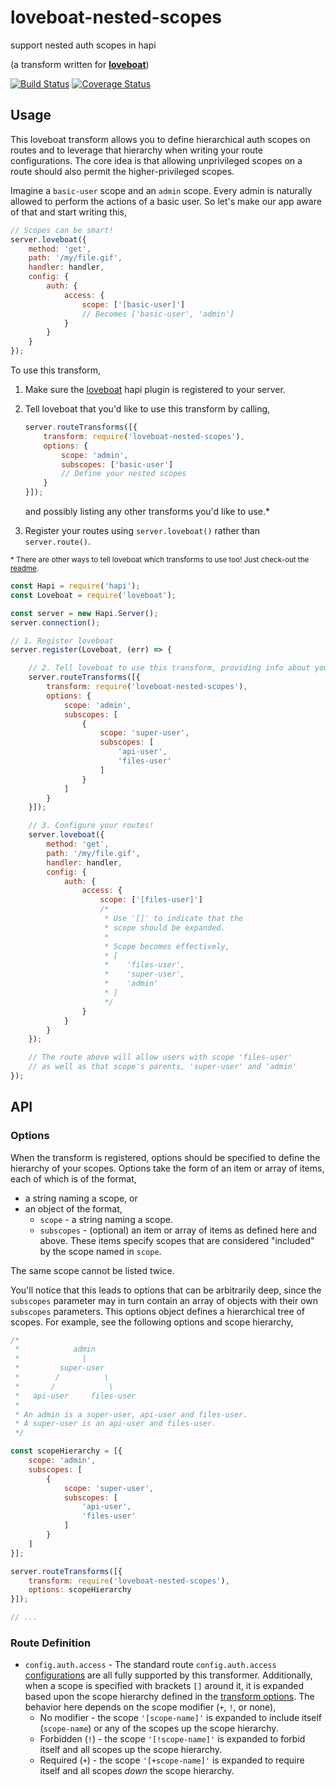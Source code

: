# loveboat-nested-scopes
support nested auth scopes in hapi

(a transform written for [**loveboat**](https://github.com/devinivy/loveboat))

[![Build Status](https://travis-ci.org/devinivy/loveboat-nested-scopes.svg?branch=master)](https://travis-ci.org/devinivy/loveboat-nested-scopes) [![Coverage Status](https://coveralls.io/repos/devinivy/loveboat-nested-scopes/badge.svg?branch=master&service=github)](https://coveralls.io/github/devinivy/loveboat-nested-scopes?branch=master)

## Usage

This loveboat transform allows you to define hierarchical auth scopes on routes and to leverage that hierarchy when writing your route configurations.  The core idea is that allowing unprivileged scopes on a route should also permit the higher-privileged scopes.

Imagine a `basic-user` scope and an `admin` scope.  Every admin is naturally allowed to perform the actions of a basic user.  So let's make our app aware of that and start writing this,

```js
// Scopes can be smart!
server.loveboat({
    method: 'get',
    path: '/my/file.gif',
    handler: handler,
    config: {
        auth: {
            access: {
                scope: ['[basic-user]']
                // Becomes ['basic-user', 'admin']
            }
        }
    }
});
```

To use this transform,

1. Make sure the [loveboat](https://github.com/devinivy/loveboat) hapi plugin is registered to your server.
2. Tell loveboat that you'd like to use this transform by calling,
    ```js
    server.routeTransforms([{
        transform: require('loveboat-nested-scopes'),
        options: {
            scope: 'admin',
            subscopes: ['basic-user']
            // Define your nested scopes
        }
    }]);
    ```

    and possibly listing any other transforms you'd like to use.*

3. Register your routes using `server.loveboat()` rather than `server.route()`.

<sup>* There are other ways to tell loveboat which transforms to use too!  Just check-out the [readme](https://github.com/devinivy/loveboat/blob/master/README.md).

```js
const Hapi = require('hapi');
const Loveboat = require('loveboat');

const server = new Hapi.Server();
server.connection();

// 1. Register loveboat
server.register(Loveboat, (err) => {

    // 2. Tell loveboat to use this transform, providing info about your nested scopes
    server.routeTransforms([{
        transform: require('loveboat-nested-scopes'),
        options: {
            scope: 'admin',
            subscopes: [
                {
                    scope: 'super-user',
                    subscopes: [
                        'api-user',
                        'files-user'
                    ]
                }
            ]
        }
    }]);

    // 3. Configure your routes!
    server.loveboat({
        method: 'get',
        path: '/my/file.gif',
        handler: handler,
        config: {
            auth: {
                access: {
                    scope: ['[files-user]']
                    /*
                     * Use '[]' to indicate that the
                     * scope should be expanded.
                     *
                     * Scope becomes effectively,
                     * [
                     *    'files-user',
                     *    'super-user',
                     *    'admin'
                     * ]
                     */
                }
            }
        }
    });

    // The route above will allow users with scope 'files-user'
    // as well as that scope's parents, 'super-user' and 'admin'
});
```

## API
### Options
When the transform is registered, options should be specified to define the hierarchy of your scopes.  Options take the form of an item or array of items, each of which is of the format,
  - a string naming a scope, or
  - an object of the format,
    - `scope` - a string naming a scope.
    - `subscopes` - (optional) an item or array of items as defined here and above.  These items specify scopes that are considered "included" by the scope named in `scope`.

The same scope cannot be listed twice.

You'll notice that this leads to options that can be arbitrarily deep, since the `subscopes` parameter may in turn contain an array of objects with their own `subscopes` parameters.  This options object defines a hierarchical tree of scopes.  For example, see the following options and scope hierarchy,
```js
/*
 *            admin
 *              |
 *         super-user
 *        /          \
 *       /            \
 *   api-user     files-user
 *
 * An admin is a super-user, api-user and files-user.
 * A super-user is an api-user and files-user.
 */

const scopeHierarchy = [{
    scope: 'admin',
    subscopes: [
        {
            scope: 'super-user',
            subscopes: [
                'api-user',
                'files-user'
            ]
        }
    ]
}];

server.routeTransforms([{
    transform: require('loveboat-nested-scopes'),
    options: scopeHierarchy
}]);

// ...
```

### Route Definition
 - `config.auth.access` - The standard route `config.auth.access` [configurations](https://github.com/hapijs/hapi/blob/master/API.md#route-options) are all fully supported by this transformer.  Additionally, when a scope is specified with brackets `[]` around it, it is expanded based upon the scope hierarchy defined in the [transform options](#options).  The behavior here depends on the scope modifier (`+`, `!`, or none),
   - No modifier - the scope `'[scope-name]'` is expanded to include itself (`scope-name`) or any of the scopes up the scope hierarchy.
   - Forbidden (`!`) - the scope `'[!scope-name]'` is expanded to forbid itself and all scopes up the scope hierarchy.
   - Required (`+`) - the scope `'[+scope-name]'` is expanded to require itself and all scopes _down_ the scope hierarchy.

